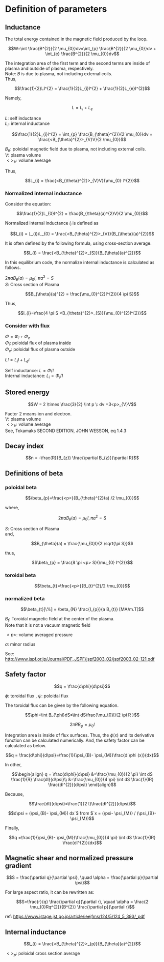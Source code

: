 # Definition of parameters

## Inductance

The total energy contained in the magnetic field produced by the loop.

```math
W=\int \frac{B^{2}}{2 \mu_{0}}dv=\int_{p} \frac{B^{2}}{2 \mu_{0}}dv + \int_{e} \frac{B^{2}}{2 \mu_{0}}dv
```

The integration area of the first term and the second terms are inside of plasma and outside of plasma, respectively.  
Note: $`B`$ is due to plasma, not including external coils.  
Thus,  

```math
\frac{1}{2}LI^{2} = \frac{1}{2}L_{i}I^{2} + \frac{1}{2}L_{e}I^{2}
```

Namely,

```math
L = L_{i}+L_{e}
```

$`L`$: self inductance  
$`L_{i}`$: internal inductance

```math
\frac{1}{2}L_{i}I^{2} = \int_{p} \frac{B_{\theta}^{2}}{2 \mu_{0}}dv = \frac{<B_{\theta}^{2}>_{V}V}{2 \mu_{0}}
```

$`B_{\theta}`$: poloidal magnetic field due to plasma, not including external coils.  
$`V`$: plasma volume  
$`<>_{V}`$: volume average

Thus,  

```math
L_{i} = \frac{<B_{\theta}^{2}>_{V}V}{\mu_{0} I^{2}}
```

### Normalized internal inductance

Consider the equation:

```math
\frac{1}{2}L_{0}I^{2} = \frac{B_{\theta}(a)^{2}V}{2 \mu_{0}}
```

Normalized internal inductance $`l_{i}`$ is defined as

```math
l_{i} = L_{i}/L_{0} = \frac{<B_{\theta}^{2}>_{V}}{B_{\theta}(a)^{2}}
```

It is often defined by the following formula, using cross-section average.

```math
l_{i} = \frac{<B_{\theta}^{2}>_{S}}{B_{\theta}(a)^{2}}
```

In this equilibrium code, the normalize internal inductance is calculated as follows.

$`2 \pi a B_{\theta}(a) = \mu_{0} I`$, $`\pi a^{2} = S`$  
$`S`$: Cross section of Plasma  

```math
B_{\theta}(a)^{2} = \frac{\mu_{0}^{2}I^{2}}{4 \pi S}
```

Thus,  

```math
l_{i}=\frac{4 \pi S <B_{\theta}^{2}>_{S}}{\mu_{0}^{2}I^{2}}
```

### Consider with flux

$`\Phi = \Phi_{i} + \Phi_{e}`$  
$`\Phi_{i}`$: poloidal flux of plasma inside  
$`\Phi_{e}`$: poloidal flux of plasma outside  

$`L I = L_{i}I+L_{e}I`$

Self inductance: $`L=\Phi/I`$  
Internal inductance: $`L_{i}=\Phi_{i}/I`$

## Stored energy

```math
W = 2 \times \frac{3}{2} \int p \: dv =3<p>_{V}V
```

Factor 2 means ion and electron.  
$`V`$: plasma volume  
$`<>_{V}`$: volume average  
See, Tokamaks SECOND EDITION, JOHN WESSON, eq 1.4.3

## Decay index

```math
n = -\frac{R}{B_{z}} \frac{\partial B_{z}}{\partial R}
```

## Definitions of beta

### poloidal beta

```math
\beta_{p}=\frac{<p>}{B_{\theta}^{2}(a) /2 \mu_{0}}
```

where,  

```math
2 \pi a B_{\theta}(a) = \mu_{0} I, \pi a^{2} = S
```

$`S`$: Cross section of Plasma  
and,  

```math
B_{\theta}(a) = \frac{\mu_{0}I}{2 \sqrt{\pi S}}
```

thus,  

```math
\beta_{p} = \frac{8 \pi <p> S}{\mu_{0} I^{2}}
```

### toroidal beta

```math
\beta_{t}=\frac{<p>}{B_{t}^{2}/2 \mu_{0}}
```

### normalized beta

```math
\beta_{t}[\%] = \beta_{N} \frac{I_{p}}{a B_{t}} [MA/m.T]
```

$`B_{t}`$: Toroidal magnetic field at the center of the plasma.  
Note that it is not a vacuum magnetic field

$`<p>`$: volume averaged pressure

$`a`$: minor radius

See:  
<http://www.jspf.or.jp/Journal/PDF_JSPF/jspf2003_02/jspf2003_02-121.pdf>

## Safety factor

```math
q = \frac{d\phi}{d\psi}
```

$`\phi`$: toroidal flux , $`\psi`$: poloidal flux

The toroidal flux can be given by the following equation.

```math
\phi=\int B_{\phi}dS=\int dS\frac{\mu_{0}I}{2 \pi R }
```

```math
2 \pi R B_{\phi}=\mu_{0}I
```

Integration area is inside of flux surfaces. Thus, the $`\phi (x)`$ and its derivative function can be calculated numerically. And, the safety factor can be calculated as below.

```math
q = \frac{d\phi}{d\psi}=\frac{1}{\psi_{B}- \psi_{M}}\frac{d \phi (x)}{dx}
```

In other,

```math
\begin{align}
q = \frac{d\phi}{d\psi}
&=\frac{\mu_{0}}{2 \pi} \int dS \frac{1}{R} \frac{dI}{d\psi}\\
&=\frac{\mu_{0}}{4 \pi} \int dS \frac{1}{IR} \frac{dI^{2}}{d\psi}
\end{align}
```

Because,

```math
\frac{dI}{d\psi}=\frac{1}{2 I}\frac{dI^{2}}{d\psi}
```

```math
d\psi = (\psi_{B}- \psi_{M}) dx`$ from $`x = (\psi- \psi_{M}) / (\psi_{B}- \psi_{M})
```

Finally,

```math
q =\frac{1}{\psi_{B}- \psi_{M}}\frac{\mu_{0}}{4 \pi} \int dS \frac{1}{IR} \frac{dI^{2}}{dx}
```

## Magnetic shear and normalized pressure gradient

```math
S = \frac{\partial q}{\partial \psi}, \quad \alpha = \frac{\partial p}{\partial \psi}
```

For large aspect ratio, it can be rewritten as:

```math
S=\frac{r}{q} \frac{\partial q}{\partial r}, \quad \alpha = \frac{2 \mu_{0}Rq^{2}}{B^{2}} \frac{\partial p}{\partial r}
```

ref: <https://www.jstage.jst.go.jp/article/ieejfms/124/5/124_5_393/_pdf>

## Internal inductance

```math
l_{i} = \frac{<B_{\theta}^{2}>_{p}}{B_{\theta}(a)^{2}}
```

$`<>_{p}`$: poloidal cross section average

